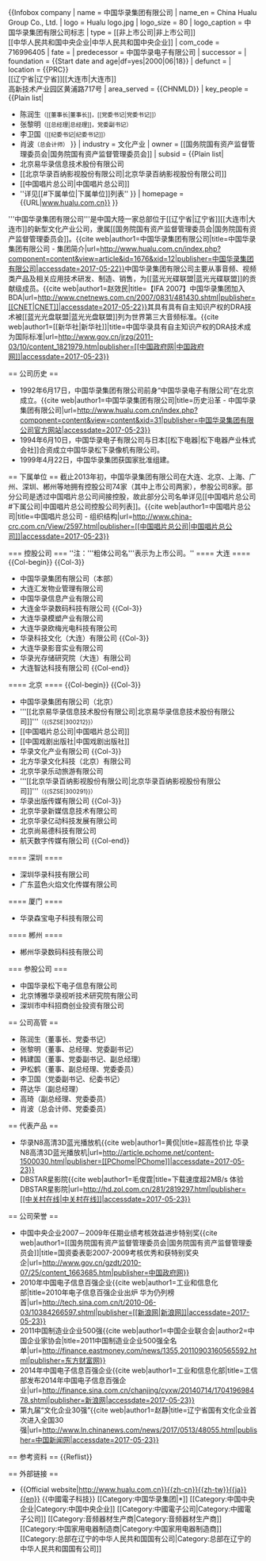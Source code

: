 {{Infobox company
| name = 中国华录集团有限公司
| name_en = China Hualu Group Co., Ltd.
| logo = Hualu logo.jpg
| logo_size = 80
| logo_caption = 中国华录集团有限公司标志
| type = [[非上市公司|非上市公司]]<br />[[中华人民共和国中央企业|中华人民共和国中央企业]]
| com_code = 716996405
| fate = 
| predecessor = 中国华录电子有限公司
| successor = 
| foundation = {{Start date and age|df=yes|2000|06|18}}
| defunct = <!-- {{End date|YYYY|MM|DD}} -->
| location = {{PRC}}<br>[[辽宁省|辽宁省]][[大连市|大连市]]<br />高新技术产业园区黄浦路717号
| area_served = {{CHNMLD}}
| key_people = {{Plain list|
* 陈润生<small>（[[董事长|董事长]]，[[党委书记|党委书记]]）</small>
* 张黎明<small>（[[总经理|总经理]]，党委副书记）</small>
* 李卫国<small>（[[纪委书记|纪委书记]]）</small>
* 肖波<small>（总会计师）</small>
}}
| industry = 文化产业
| owner = [[国务院国有资产监督管理委员会|国务院国有资产监督管理委员会]]
| subsid = {{Plain list|
* 北京易华录信息技术股份有限公司
* [[北京华录百纳影视股份有限公司|北京华录百纳影视股份有限公司]]
* [[中国唱片总公司|中国唱片总公司]]
* ''详见[[#下属单位|下属单位]]列表''
}}
| homepage = {{URL|www.hualu.com.cn}}
}}

'''中国华录集团有限公司'''是中国大陸一家总部位于[[辽宁省|辽宁省]][[大连市|大连市]]的新型文化产业公司，隶属[[国务院国有资产监督管理委员会|国务院国有资产监督管理委员会]]。<ref name="hualu">{{cite web|author1=中国华录集团有限公司|title=中国华录集团有限公司 - 集团简介|url=http://www.hualu.com.cn/index.php?component=content&view=article&id=1676&xid=12|publisher=中国华录集团有限公司|accessdate=2017-05-22}}</ref>中国华录集团有限公司主要从事音频、视频类产品及相关应用技术研发、制造、销售，<ref name="hualu" />为[[蓝光光碟联盟|蓝光光碟联盟]]的贡献级成员。<ref>{{cite web|author1=赵效民|title=【IFA 2007】中国华录集团加入BDA|url=http://www.cnetnews.com.cn/2007/0831/481430.shtml|publisher=[[CNET|CNET]]|accessdate=2017-05-22}}</ref>其具有具有自主知识产权的DRA技术被[[蓝光光盘联盟|蓝光光盘联盟]]列为世界第三大音频标准。<ref>{{cite web|author1=[[新华社|新华社]]|title=中国华录具有自主知识产权的DRA技术成为国际标准|url=http://www.gov.cn/jrzg/2011-03/10/content_1821979.htm|publisher=[[中国政府网|中国政府网]]|accessdate=2017-05-23}}</ref>

== 公司历史 ==
* 1992年6月17日，中国华录集团有限公司前身“中国华录电子有限公司”在北京成立。<ref name="history">{{cite web|author1=中国华录集团有限公司|title=历史沿革 - 中国华录集团有限公司|url=http://www.hualu.com.cn/index.php?component=content&view=content&xid=31|publisher=中国华录集团有限公司官方网站|accessdate=2017-05-23}}</ref>
* 1994年6月10日，中国华录电子有限公司与日本[[松下电器|松下电器产业株式会社]]合资成立中国华录松下录像机有限公司。<ref name="history" />
* 1999年4月22日，中国华录集团获国家批准组建。<ref name="history" />

== 下属单位 ==
截止2013年初，中国华录集团有限公司在大连、北京、上海、广州、深圳、郴州等地拥有控股公司74家（其中上市公司两家），参股公司8家。<ref name="hualu" />部分公司是透过中国唱片总公司间接控股，故此部分公司名单详见[[中国唱片总公司#下属公司|中国唱片总公司控股公司列表]]。<ref name="crc">{{cite web|author1=中国唱片总公司|title=中国唱片总公司 - 组织结构|url=http://www.china-crc.com.cn/View/2597.html|publisher=[[中国唱片总公司|中国唱片总公司]]|accessdate=2017-05-23}}</ref>

=== 控股公司 ===
''注：'''粗体公司名'''表示为上市公司。''
==== 大连 ====
{{Col-begin}}
{{Col-3}}
* 中国华录集团有限公司（本部）
* 大连汇发物业管理有限公司
* 中国华录信息产业有限公司
* 大连金华录数码科技有限公司
{{Col-3}}
* 大连华录模塑产业有限公司
* 大连华录欧梅光电科技有限公司
* 华录科技文化（大连）有限公司
{{Col-3}}
* 大连华录影音实业有限公司
* 华录光存储研究院（大连）有限公司
* 大连智达科技有限公司
{{Col-end}}

==== 北京 ====
{{Col-begin}}
{{Col-3}}
* 中国华录集团有限公司（北京）
* '''[[北京易华录信息技术股份有限公司|北京易华录信息技术股份有限公司]]'''<small>（{{SZSE|300212}}）</small>
* [[中国唱片总公司|中国唱片总公司]]
* [[中国戏剧出版社|中国戏剧出版社]]
* 华录文化产业有限公司
{{Col-3}}
* 北方华录文化科技（北京）有限公司
* 北京华录乐动旅游有限公司
* '''[[北京华录百纳影视股份有限公司|北京华录百纳影视股份有限公司]]'''<small>（{{SZSE|300291}}）</small>
* 华录出版传媒有限公司
{{Col-3}}
* 北京华录新媒信息技术有限公司
* 北京华录亿动科技发展有限公司
* 北京尚易德科技有限公司
* 航天数字传媒有限公司
{{Col-end}}

==== 深圳 ====
* 深圳华录科技有限公司
* 广东蓝色火焰文化传媒有限公司

==== 厦门 ====
* 华录森宝电子科技有限公司

==== 郴州 ====
* 郴州华录数码科技有限公司

=== 参股公司 ===
* 中国华录松下电子信息有限公司
* 北京博雅华录视听技术研究院有限公司
* 深圳市中科招商创业投资有限公司

== 公司高管 ==
* 陈润生（董事长、党委书记）
* 张黎明（董事、总经理、党委副书记）
* 韩建国（董事、党委副书记、副总经理）
* 尹松鹤（董事、副总经理、党委委员）
* 李卫国（党委副书记、纪委书记）
* 蒋达华（副总经理）
* 高琦（副总经理、党委委员）
* 肖波（总会计师、党委委员）

== 代表产品 ==
* 华录N8高清3D蓝光播放机<ref>{{cite web|author1=黄侃|title=超高性价比 华录N8高清3D蓝光播放机|url=http://article.pchome.net/content-1500030.html|publisher=[[PChome|PChome]]|accessdate=2017-05-23}}</ref>
* DBSTAR星影院<ref>{{cite web|author1=毛俊霆|title=下载速度超2MB/s 体验DBSTAR星影院|url=http://hd.zol.com.cn/281/2819297.html|publisher=[[中关村在线|中关村在线]]|accessdate=2017-05-23}}</ref>

== 公司荣誉 ==
* 中国中央企业2007－2009年任期业绩考核效益进步特别奖<ref>{{cite web|author1=[[国务院国有资产监督管理委员会|国务院国有资产监督管理委员会]]|title=国资委表彰2007-2009考核优秀和获特别奖央企|url=http://www.gov.cn/gzdt/2010-07/25/content_1663685.htm|publisher=中国政府网}}</ref>
* 2010年中国电子信息百强企业<ref>{{cite web|author1=工业和信息化部|title=2010年电子信息百强企业出炉 华为仍列榜首|url=http://tech.sina.com.cn/t/2010-06-03/10384266597.shtml|publisher=[[新浪网|新浪网]]|accessdate=2017-05-23}}</ref>
* 2011中国制造业企业500强<ref>{{cite web|author1=中国企业联合会|author2=中国企业家协会|title=2011中国制造业企业500强全名单|url=http://finance.eastmoney.com/news/1355,20110903160565592.html|publisher=东方财富网}}</ref>
* 2014年中国电子信息百强企业<ref>{{cite web|author1=工业和信息化部|title=工信部发布2014年中国电子信息百强企业|url=http://finance.sina.com.cn/chanjing/cyxw/20140714/170419698478.shtml|publisher=新浪网|accessdate=2017-05-23}}</ref>
* 第九届“文化企业30强”<ref>{{cite web|author1=赵静|title=辽宁省国有文化企业首次进入全国30强|url=http://www.ln.chinanews.com/news/2017/0513/48055.html|publisher=中国新闻网|accessdate=2017-05-23}}</ref>

== 参考资料 ==
{{Reflist}}

== 外部链接 ==
* {{Official website|http://www.hualu.com.cn}}{{zh-cn}}{{zh-tw}}{{ja}}{{en}}
{{中國電子科技}}
[[Category:中国华录集团|*]]
[[Category:中国中央企业|Category:中国中央企业]]
[[Category:中國電子公司|Category:中國電子公司]]
[[Category:音频器材生产商|Category:音频器材生产商]]
[[Category:中国家用电器制造商|Category:中国家用电器制造商]]
[[Category:总部在辽宁的中华人民共和国国有公司|Category:总部在辽宁的中华人民共和国国有公司]]